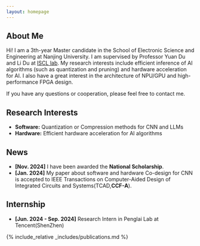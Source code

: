 ```yaml
---
layout: homepage
---
```


## About Me

Hi! I am a 3th-year Master candidate in the School of Electronic Science and Engineering at Nanjing University. I am supervised by Professor Yuan Du and Li Du at [ISCL lab](https://iscl.nju.edu.cn/42924/list.htm). My research interests include efficient inference of AI algorithms (such as quantization and pruning) and hardware acceleration for AI. I also have a great interest in the architecture of NPU/GPU and high-performance FPGA design.

If you have any questions or cooperation, please feel free to contact me.

## Research Interests

- **Software:** Quantization or Compression methods for CNN and LLMs
- **Hardware:** Efficient hardware acceleration for AI algorithms

## News

- **[Nov. 2024]** I have been awarded the <strong>National Scholarship</strong>.
- **[Jan. 2024]** My paper about software and hardware Co-design for CNN is accepted to IEEE Transactions on Computer-Aided Design of Integrated Circuits and Systems(TCAD,<strong>CCF-A</strong>).

## Internship
- **[Jun. 2024 - Sep. 2024]** Research Intern in Penglai Lab at Tencent(ShenZhen)


{% include_relative _includes/publications.md %}